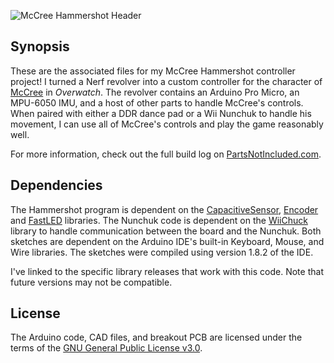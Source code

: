 ![McCree Hammershot Header](../master/Images/McH_Repo-Header.jpg)

## Synopsis
These are the associated files for my McCree Hammershot controller project! I turned a Nerf revolver into a custom controller for the character of [McCree](https://playoverwatch.com/en-us/heroes/mccree/) in *Overwatch*. The revolver contains an Arduino Pro Micro, an MPU-6050 IMU, and a host of other parts to handle McCree's controls. When paired with either a DDR dance pad or a Wii Nunchuk to handle his movement, I can use all of McCree's controls and play the game reasonably well.

For more information, check out the full build log on [PartsNotIncluded.com](http://www.partsnotincluded.com/projects/mccree-hammershot-controller/).

## Dependencies
The Hammershot program is dependent on the [CapacitiveSensor](https://github.com/PaulStoffregen/CapacitiveSensor/releases/tag/0.5.1), [Encoder](https://github.com/PaulStoffregen/Encoder/releases/tag/1.4.1) and [FastLED](https://github.com/FastLED/FastLED/releases/tag/v3.1.6) libraries. The Nunchuk code is dependent on the [WiiChuck](https://github.com/madhephaestus/WiiChuck/releases/tag/0.0.21) library to handle communication between the board and the Nunchuk. Both sketches are dependent on the Arduino IDE's built-in Keyboard, Mouse, and Wire libraries. The sketches were compiled using version 1.8.2 of the IDE.

I've linked to the specific library releases that work with this code. Note that future versions may not be compatible.

## License
The Arduino code, CAD files, and breakout PCB are licensed under the terms of the [GNU General Public License v3.0](https://www.gnu.org/licenses/gpl-3.0.en.html).
